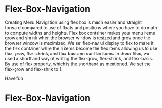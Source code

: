 # Flex-Box-Navigation

Creating Menu Navigation using flex box is much easier and straight forward compared to use of floats and positions where you have to do math to compute widths and heights. 
Flex box container makes your menu items grow and shrink when the browser window is resized and grow once the browser window is maximized. 
We set flex-nav ul display to flex to make it the flex container while the li items become the flex items allowing us to use flex-grow, flex-shrink, and flex-basis on our flex items. 
In these files, we used a shorthand way of writing the flex-grow, flex-shrink, and flex-basis. By use of flex property, which is the shorthand as mentioned. We set the flex-grow and flex-shrik to 1. 

Have fun

# Flex-Box-Navigation
